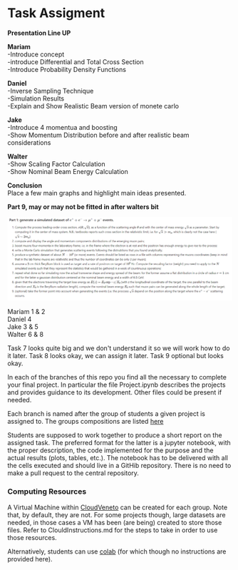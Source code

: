 # Task Assigment 

**Presentation Line UP**

**Mariam**  
  -Introduce concept  
  -introduce Differential and Total Cross Section  
  -Introduce Probability Density Functions  
  
**Daniel**  
  -Inverse Sampling Technique  
  -Simulation Results  
  -Explain and Show Realistic Beam version of monete carlo  

**Jake**  
  -Introduce 4 momentua and boosting  
  -Show Momentum Distribution before and after realistic beam considerations  

**Walter**    
  -Show Scaling Factor Calculation  
  -Show Nominal Beam Energy Calculation  

**Conclusion**  
Place a few main graphs and highlight main ideas presented.   

**Part 9, may or may not be fitted in after walters bit**  

<img src="task_list.PNG" alt="drawing" width="1200"/>


Mariam 1 & 2  
Daniel 4  
Jake 3 & 5  
Walter 6 & 8

Task 7 looks quite big and we don't understand it so we will work how to do it later. 
Task 8 looks okay, we can assign it later.
Task 9 optional but looks okay. 

In each of the branches of this repo you find all the necessary to complete your final project.
In particular the file Project.ipynb describes the projects and provides guidance to its development.
Other files could be present if needed.

Each branch is named after the group of students a given project is assigned to.
The groups compositions are listed [here](https://docs.google.com/spreadsheets/d/1u1WuXA8fawn73KVtnbTuEZekwOFmCO7cSuUoayZHq9s/)

Students are supposed to work together to produce a short report on the assigned task. The preferred format for the latter is a jupyter notebook, with the proper description, the code implemented for the purpose and the actual results (plots, tables, etc.). The notebook has to be delivered with all the cells executed and should live in a GitHib repository. There is no need to make a pull request to the central repository.

### Computing Resources

A Virtual Machine within [CloudVeneto](http://cloudveneto.it/) can be created for each group. Note that, by default, they are not. For some projects though, large datasets are needed, in those cases a VM has been (are being) created to store those files. Refer to ClouldInstructions.md for the steps to take in order to use those resources.

Alternatively, students can use [colab](https://colab.research.google.com/) (for which though no instructions are provided here).



